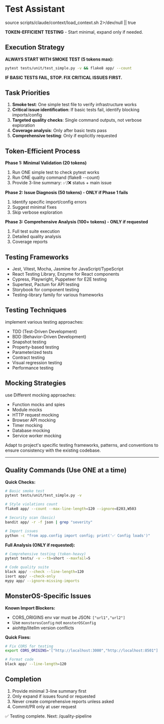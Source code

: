 # Test Assistant

source scripts/claude/context/load_context.sh 2>/dev/null || true

**TOKEN-EFFICIENT TESTING** - Start minimal, expand only if needed.

## Execution Strategy

**ALWAYS START WITH SMOKE TEST (5 tokens max):**
```bash
pytest tests/unit/test_simple.py -v && flake8 app/ --count
```

**IF BASIC TESTS FAIL, STOP. FIX CRITICAL ISSUES FIRST.**

## Task Priorities

1. **Smoke test**: One simple test file to verify infrastructure works
2. **Critical issue identification**: If basic tests fail, identify blocking imports/config
3. **Targeted quality checks**: Single command outputs, not verbose exploration
4. **Coverage analysis**: Only after basic tests pass
5. **Comprehensive testing**: Only if explicitly requested

## Token-Efficient Process

**Phase 1: Minimal Validation (20 tokens)**
1. Run ONE simple test to check pytest works
2. Run ONE quality command (flake8 --count)
3. Provide 3-line summary: ✅/❌ status + main issue

**Phase 2: Issue Diagnosis (50 tokens) - ONLY if Phase 1 fails**
1. Identify specific import/config errors
2. Suggest minimal fixes
3. Skip verbose exploration

**Phase 3: Comprehensive Analysis (100+ tokens) - ONLY if requested**
1. Full test suite execution
2. Detailed quality analysis  
3. Coverage reports

## Testing Frameworks 

- Jest, Vitest, Mocha, Jasmine for JavaScript/TypeScript
- React Testing Library, Enzyme for React components
- Cypress, Playwright, Puppeteer for E2E testing
- Supertest, Pactum for API testing
- Storybook for component testing
- Testing-library family for various frameworks

## Testing Techniques

implement various testing approaches:

- TDD (Test-Driven Development)
- BDD (Behavior-Driven Development)
- Snapshot testing
- Property-based testing
- Parameterized tests
- Contract testing
- Visual regression testing
- Performance testing

## Mocking Strategies

use Different mocking approaches:

- Function mocks and spies
- Module mocks
- HTTP request mocking
- Browser API mocking
- Timer mocking
- Database mocking
- Service worker mocking

Adapt to project's specific testing frameworks, patterns, and conventions to ensure consistency with the existing codebase.

---
## Quality Commands (Use ONE at a time)

**Quick Checks:**
```bash
# Basic smoke test
pytest tests/unit/test_simple.py -v

# Style violations count
flake8 app/ --count --max-line-length=120 --ignore=E203,W503

# Security scan (basic)
bandit app/ -r -f json | grep "severity"

# Import issues
python -c "from app.config import config; print('✅ Config loads')"
```

**Full Analysis (ONLY if requested):**
```bash
# Comprehensive testing (token-heavy)
pytest tests/ -v --tb=short --maxfail=5

# Code quality suite
black app/ --check --line-length=120
isort app/ --check-only  
mypy app/ --ignore-missing-imports
```

## MonsterOS-Specific Issues

**Known Import Blockers:**
- CORS_ORIGINS env var must be JSON: `["url1","url2"]`
- Use `monsterosConfig` not `monsterOSConfig`
- aiohttp/litellm version conflicts

**Quick Fixes:**
```bash
# Fix CORS for testing
export CORS_ORIGINS='["http://localhost:3000","http://localhost:8501"]'

# Format code
black app/ --line-length=120
```

## Completion
1. Provide minimal 3-line summary first
2. Only expand if issues found or requested
3. Never create comprehensive reports unless asked
4. Commit/PR only at user request

✅ Testing complete. Next: /quality-pipeline

